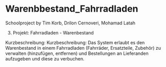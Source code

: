 # Warenbbestand_Fahrradladen
Schoolproject by Tim Korb, Drilon Cernoveri, Mohamad Latah

3. Projekt: Fahrradladen - Warenbestand

Kurzbeschreibung: Kurzbeschreibung: Das System erlaubt es den Warenbestand in einem Fahrradladen (Fahrräder, Ersatzteile, Zubehör) zu verwalten (hinzufügen, entfernen) und Bestellungen an Lieferanden aufzugeben und diese zu verbuchen.

